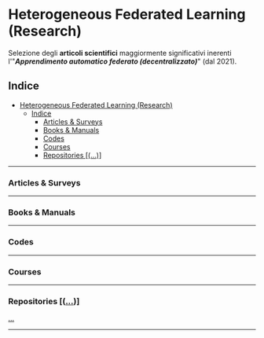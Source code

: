 # Heterogeneous Federated Learning (Research)
Selezione degli **articoli scientifici** maggiormente significativi inerenti l'"_**Apprendimento automatico federato (decentralizzato)**_" (dal 2021).
 
## Indice
- [Heterogeneous Federated Learning (Research)](#heterogeneous-federated-learning-research)
  - [Indice](#indice)
    - [Articles \& Surveys](#articles--surveys)
    - [Books \& Manuals](#books--manuals)
    - [Codes](#codes)
    - [Courses](#courses)
    - [Repositories   \[(...)\]](#repositories---)

 

-------------


### Articles & Surveys      

-------------

### Books & Manuals          

-------------     

### Codes      

-------------

### Courses     

-------------    

### Repositories   [([...](Repositories/Repositories_info.md "Repositories"))]    
   
[...](Repositories/Repositories_info.md "Repositories")

-------------------       

